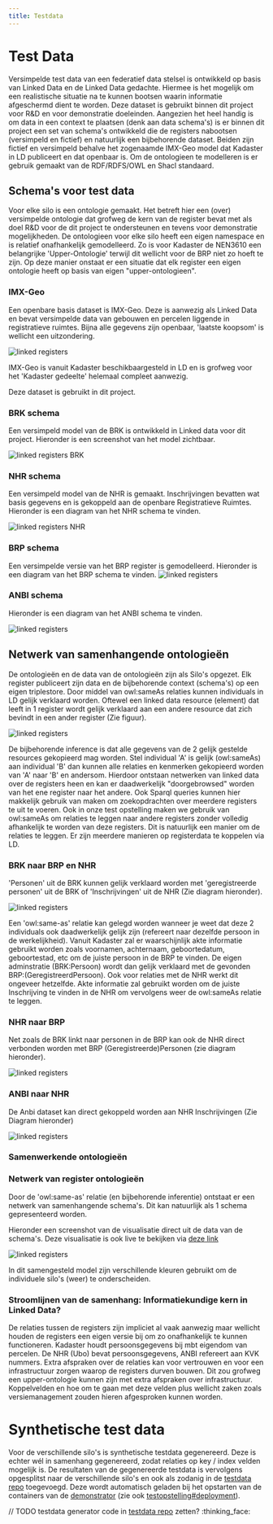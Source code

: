 ```yaml
---
title: Testdata
---
```

# Test Data
Versimpelde test data van een federatief data stelsel is ontwikkeld op basis van Linked Data en de Linked Data gedachte. Hiermee is het mogelijk om een realistische situatie na te kunnen bootsen waarin informatie afgeschermd dient te worden. Deze dataset is gebruikt binnen dit project voor R&D en voor demonstratie doeleinden. Aangezien het heel handig is om data in een context te plaatsen (denk aan data schema's) is er binnen dit project een set van schema's ontwikkeld die de registers nabootsen (versimpeld en fictief) en natuurlijk een bijbehorende dataset. Beiden zijn fictief en versimpeld behalve het zogenaamde IMX-Geo model dat Kadaster in LD publiceert en dat openbaar is.
Om de ontologieen te modelleren is er gebruik gemaakt van de RDF/RDFS/OWL en Shacl standaard. 

## Schema's voor test data
Voor elke silo is een ontologie gemaakt. Het betreft hier een (over) versimpelde ontologie dat grofweg de kern van de register bevat met als doel R&D voor de dit project te ondersteunen en tevens voor demonstratie mogelijkheden.
De ontologieen voor elke silo heeft een eigen namespace en is relatief onafhankelijk gemodelleerd. Zo is voor Kadaster de NEN3610 een belangrijke 'Upper-Ontologie' terwijl dit wellicht voor de BRP niet zo hoeft te zijn. Op deze manier onstaat er een situatie dat elk register een eigen ontologie heeft op basis van eigen "upper-ontologieen".


### IMX-Geo
Een openbare basis dataset is IMX-Geo. Deze is aanwezig als Linked Data en bevat versimpelde data van gebouwen en percelen liggende in registratieve ruimtes. Bijna alle gegevens zijn openbaar,  'laatste koopsom' is wellicht een uitzondering. 

![linked registers](images/schema-imx.png)

IMX-Geo is vanuit Kadaster beschikbaargesteld in LD en is grofweg voor het 'Kadaster gedeelte' helemaal compleet aanwezig. 

Deze dataset is gebruikt in dit project.

### BRK schema
Een versimpeld model van de BRK is ontwikkeld in Linked data voor dit project. Hieronder is een screenshot van het model zichtbaar.

![linked registers BRK](images/schema-brk2.png)

### NHR schema
Een versimpeld model van de NHR is gemaakt. Inschrijvingen bevatten wat basis gegevens en is gekoppeld aan de openbare Registratieve Ruimtes. Hieronder is een diagram van het NHR schema te vinden.

![linked registers NHR](images/schema-nhr2.png)


### BRP schema
Een versimpelde versie van het BRP register is gemodelleerd. Hieronder is een diagram van het BRP schema te vinden.
![linked registers](images/schema-brp.png)

### ANBI schema
Hieronder is een diagram van het ANBI schema te vinden.

![linked registers](images/schema-anbi.png)


## Netwerk van samenhangende ontologieën
De ontologieën en de data van de ontologieën zijn als Silo's opgezet. Elk register publiceert zijn data en de bijbehorende context (schema's) op een eigen triplestore.  Door middel van owl:sameAs relaties kunnen individuals in LD gelijk verklaard worden. Oftewel een linked data resource (element) dat leeft in 1 register wordt gelijk verklaard aan een andere resource dat zich bevindt in een ander register (Zie figuur).

![linked registers](images/relatiesV1.png)


 De bijbehorende inference is dat alle gegevens van de 2 gelijk gestelde resources gekopieerd mag worden. Stel individual 'A' is gelijk (owl:sameAs) aan individual 'B' dan kunnen alle relaties en kenmerken gekopieerd worden van 'A' naar 'B' en andersom. 
Hierdoor ontstaan netwerken van linked data over de registers heen en kan er daadwerkelijk "doorgebrowsed" worden van het ene register naar het andere. Ook Sparql queries kunnen hier makkelijk gebruik van maken om zoekopdrachten over meerdere registers te uit te voeren. 
Ook in onze test opstelling maken we gebruik van owl:sameAs om relaties te leggen naar andere registers zonder volledig afhankelijk te worden van deze registers. Dit is natuurlijk een manier om de relaties te leggen. Er zijn meerdere manieren op registerdata te koppelen via LD.


### BRK naar BRP en NHR
'Personen' uit de BRK kunnen gelijk verklaard worden met 'geregistreerde personen' uit de BRK of 'Inschrijvingen' uit de NHR (Zie diagram hieronder).

![linked registers](images/schema-brk.png)

Een 'owl:same-as' relatie kan gelegd worden wanneer je weet dat deze 2 individuals ook daadwerkelijk gelijk zijn (refereert naar dezelfde persoon in de werkelijkheid). Vanuit Kadaster zal er waarschijnlijk akte informatie gebruikt worden zoals voornamen, achternaam, geboortedatum, geboortestad, etc om de juiste persoon in de BRP te vinden. De eigen adminstratie (BRK:Persoon) wordt dan gelijk verklaard met de gevonden BRP:(GeregistreerdPersoon). Ook voor relaties met de NHR werkt dit ongeveer hetzelfde. Akte informatie zal gebruikt worden om de juiste Inschrijving te vinden in de NHR om vervolgens weer de owl:sameAs relatie te leggen.


### NHR naar BRP
Net zoals de BRK linkt naar personen in de BRP kan ook de NHR direct verbonden worden met BRP (Geregistreerde)Personen (zie diagram hieronder).

![linked registers](images/schema-nhr-brp.png)

### ANBI naar NHR
De Anbi dataset kan direct gekoppeld worden aan NHR Inschrijvingen (Zie Diagram hieronder)

![linked registers](images/schema-nhr-anbi.png)


### Samenwerkende ontologieën
### Netwerk van register ontologieën
Door de 'owl:same-as' relatie (en bijbehorende inferentie) ontstaat er een netwerk van samenhangende schema's. Dit kan natuurlijk als 1 schema gepresenteerd worden. 



Hieronder een screenshot van de visualisatie direct uit de data van de schema's. Deze visualisatie is ook live te bekijken via [deze link](https://data.labs.kadaster.nl/lock-unlock/informatie-model/schema)

![linked registers](images/InformatieModel.png)

In dit samengesteld model zijn verschillende kleuren gebruikt om de individuele silo's (weer) te onderscheiden.

### Stroomlijnen van de samenhang: Informatiekundige kern in Linked Data?
De relaties tussen de registers zijn impliciet al vaak aanwezig maar wellicht houden de registers een eigen versie bij om zo onafhankelijk te kunnen functioneren. Kadaster houdt persoonsgegevens bij mbt eigendom van percelen. De NHR (Ubo) bevat persoonsgegevens, ANBI refereert aan KVK nummers. 
Extra afspraken over de relaties kan voor vertrouwen en voor een infrastructuur zorgen waarop de registers durven bouwen. Dit zou grofweg een upper-ontologie kunnen zijn met extra afspraken over infrastructuur. Koppelvelden en hoe om te gaan met deze velden plus wellicht zaken zoals versiemanagement zouden hieren afgesproken kunnen worden.


# Synthetische test data 

Voor de verschillende silo's is synthetische testdata gegenereerd. Deze is echter wél in samenhang
gegenereerd, zodat relaties op key / index velden mogelijk is. De resultaten van de gegenereerde
testdata is vervolgens opgesplitst naar de verschillende silo's en ook als zodanig in de <a
href="https://github.com/kadaster-labs/lock-unlock-testdata" target="_blank">testdata repo</a>
toegevoegd. Deze wordt automatisch geladen bij het opstarten van de containers van de
[demonstrator](./demonstrator.md) (zie ook
[testopstelling#deployment](./testopstelling.md#deployment)).

// TODO testdata generator code in [testdata repo](https://github.com/kadaster-labs/lock-unlock-testdata) zetten? :thinking_face:
